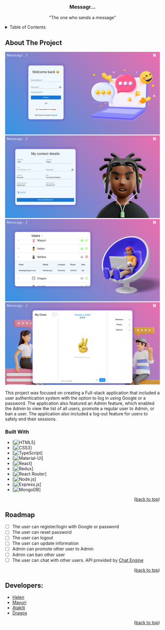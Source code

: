 <!-- PROJECT LOGO -->
<div align="center">

<h3 align="center">Messagr...</h3>
  <p align="center">
    "The one who sends a message"
    <br />
  </p>
</div>


<!-- TABLE OF CONTENTS -->
<details>
  <summary>Table of Contents</summary>
  <ol>
    <li>
      <a href="#about-the-project">About The Project</a>
      <ul>
        <li><a href="#built-with">Built With</a></li>
      </ul>
    </li>
    <li><a href="#roadmap">Roadmap</a></li>
    <li><a href="#authors">Developers</a></li>
  </ol>
</details>



<!-- ABOUT THE PROJECT -->
## About The Project
![Screenshot](client/src/assets/images/screenshot/Messagr.png)
![Screenshot](client/src/assets/images/screenshot/Messagr_profile.png)
![Screenshot](client/src/assets/images/screenshot/Messagr_users.png)
![Screenshot](client/src/assets/images/screenshot/Messagr_chat.png)

This project was focused on creating a Full-stack application that included a user authentication system with the option to log in using Google or a password. The application also featured an Admin feature, which enabled the Admin to view the list of all users, promote a regular user to Admin, or ban a user. The application also included a log-out feature for users to safely end their sessions.

### Built With

* [![HTML5][HTML5]]
* [![CSS3][CSS3]]
* [![TypeScript][TypeScript]]
* [![Material-UI][Material-UI]]
* [![React][React.js]]
* [![Redux][Redux]]
* [![React Router][React Router]]
* [![Node.js][Node.js]]
* [![Express.js][Express.js]]
* [![MongoDB][MongoDB]]


<p align="right">(<a href="#readme-top">back to top</a>)</p>

<!-- ROADMAP -->
## Roadmap

- [ ] The user can register/login with Google or password
- [ ] The user can reset password
- [ ] The user can logout
- [ ] The user can update information
- [ ] Admin can promote other user to Admin
- [ ] Admin can ban other user
- [ ] The user can chat with other users. API provided by [Chat Engine]

<p align="right">(<a href="#readme-top">back to top</a>)</p>

<!-- AUTHORS -->
## Developers:

* [Helen]
* [Mayuri]
* [Ataklti]
* [Dragos]

<p align="right">(<a href="#readme-top">back to top</a>)</p>

<!-- MARKDOWN LINKS & IMAGES -->
<!-- https://www.markdownguide.org/basic-syntax/#reference-style-links -->
[HTML5]: https://img.shields.io/badge/HTML-239120?style=for-the-badge&logo=html5&logoColor=white
[CSS3]: https://img.shields.io/badge/CSS-239120?&style=for-the-badge&logo=css3&logoColor=white
[TypeScript]: https://img.shields.io/badge/TypeScript-007ACC?style=for-the-badge&logo=typescript&logoColor=white
[Material-UI]: https://img.shields.io/badge/Material--UI-0081CB?style=for-the-badge&logo=material-ui&logoColor=white
[React.js]: https://img.shields.io/badge/React-20232A?style=for-the-badge&logo=react&logoColor=61DAFB
[Redux]: https://img.shields.io/badge/Redux-593D88?style=for-the-badge&logo=redux&logoColor=white
[React Router]: https://img.shields.io/badge/React_Router-CA4245?style=for-the-badge&logo=react-router&logoColor=white
[Node.js]: https://img.shields.io/badge/Node.js-43853D?style=for-the-badge&logo=node.js&logoColor=white
[Express.js]: https://img.shields.io/badge/Express.js-404D59?style=for-the-badge
[MongoDB]: https://img.shields.io/badge/MongoDB-4EA94B?style=for-the-badge&logo=mongodb&logoColor=white

[Chat Engine]: https://chatengine.io/
[Helen]: https://github.com/helena-hub1
[Mayuri]: https://github.com/mayuri2018
[Ataklti]: https://github.com/B324W17
[Dragos]: https://github.com/hellodrvgos
